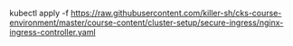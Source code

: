 kubectl apply -f https://raw.githubusercontent.com/killer-sh/cks-course-environment/master/course-content/cluster-setup/secure-ingress/nginx-ingress-controller.yaml

